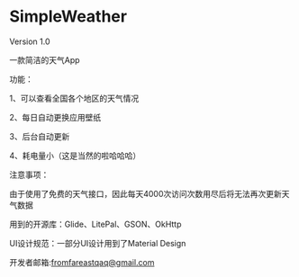 # SimpleWeather
Version 1.0

一款简洁的天气App

功能：

1、可以查看全国各个地区的天气情况

2、每日自动更换应用壁纸

3、后台自动更新

4、耗电量小（这是当然的啦哈哈哈）

注意事项：

由于使用了免费的天气接口，因此每天4000次访问次数用尽后将无法再次更新天气数据

用到的开源库：Glide、LitePal、GSON、OkHttp

UI设计规范：一部分UI设计用到了Material Design

开发者邮箱:fromfareastqaq@gmail.com
